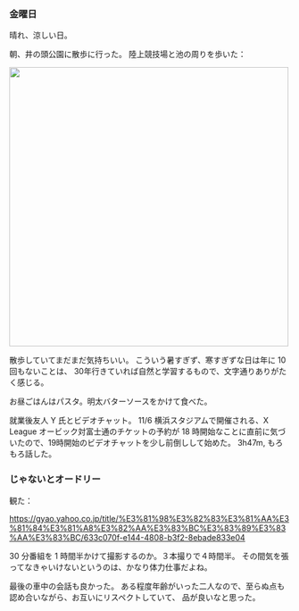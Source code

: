 ### 金曜日

晴れ、涼しい日。

朝、井の頭公園に散歩に行った。
陸上競技場と池の周りを歩いた：

<img src="https://i.imgur.com/fEOYxHT.jpg" width="500">

散歩していてまだまだ気持ちいい。
こういう暑すぎず、寒すぎずな日は年に 10 回もないことは、
30年行きていれば自然と学習するもので、文字通りありがたく感じる。

お昼ごはんはパスタ。明太バターソースをかけて食べた。

就業後友人 Y 氏とビデオチャット。
11/6 横浜スタジアムで開催される、X League オービック対富士通のチケットの予約が 18 時開始なことに直前に気づいたので、19時開始のビデオチャットを少し前倒しして始めた。
3h47m, もろもろ話した。

### じゃないとオードリー

観た：

https://gyao.yahoo.co.jp/title/%E3%81%98%E3%82%83%E3%81%AA%E3%81%84%E3%81%A8%E3%82%AA%E3%83%BC%E3%83%89%E3%83%AA%E3%83%BC/633c070f-e144-4808-b3f2-8ebade833e04

30 分番組を 1 時間半かけて撮影するのか。３本撮りで４時間半。
その間気を張ってなきゃいけないというのは、かなり体力仕事だよね。

最後の車中の会話も良かった。
ある程度年齢がいった二人なので、至らぬ点も認め合いながら、お互いにリスペクトしていて、
品が良いなと思った。